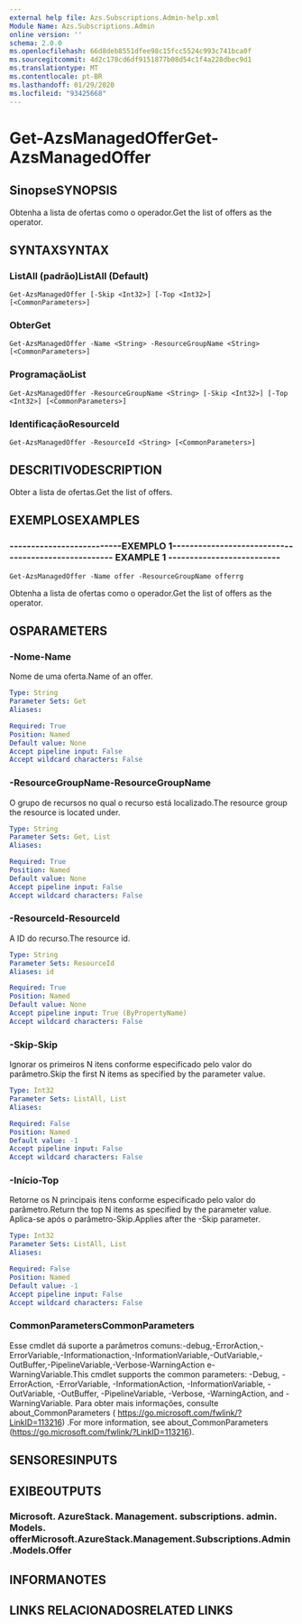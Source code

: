 ```yaml
---
external help file: Azs.Subscriptions.Admin-help.xml
Module Name: Azs.Subscriptions.Admin
online version: ''
schema: 2.0.0
ms.openlocfilehash: 66d8deb8551dfee98c15fcc5524c993c741bca0f
ms.sourcegitcommit: 4d2c178cd6df9151877b08d54c1f4a228dbec9d1
ms.translationtype: MT
ms.contentlocale: pt-BR
ms.lasthandoff: 01/29/2020
ms.locfileid: "93425668"
---
```

# <span data-ttu-id="3d742-101">Get-AzsManagedOffer</span><span class="sxs-lookup"><span data-stu-id="3d742-101">Get-AzsManagedOffer</span></span>

## <span data-ttu-id="3d742-102">Sinopse</span><span class="sxs-lookup"><span data-stu-id="3d742-102">SYNOPSIS</span></span>
<span data-ttu-id="3d742-103">Obtenha a lista de ofertas como o operador.</span><span class="sxs-lookup"><span data-stu-id="3d742-103">Get the list of offers as the operator.</span></span>

## <span data-ttu-id="3d742-104">SYNTAX</span><span class="sxs-lookup"><span data-stu-id="3d742-104">SYNTAX</span></span>

### <span data-ttu-id="3d742-105">ListAll (padrão)</span><span class="sxs-lookup"><span data-stu-id="3d742-105">ListAll (Default)</span></span>
```
Get-AzsManagedOffer [-Skip <Int32>] [-Top <Int32>] [<CommonParameters>]
```

### <span data-ttu-id="3d742-106">Obter</span><span class="sxs-lookup"><span data-stu-id="3d742-106">Get</span></span>
```
Get-AzsManagedOffer -Name <String> -ResourceGroupName <String> [<CommonParameters>]
```

### <span data-ttu-id="3d742-107">Programação</span><span class="sxs-lookup"><span data-stu-id="3d742-107">List</span></span>
```
Get-AzsManagedOffer -ResourceGroupName <String> [-Skip <Int32>] [-Top <Int32>] [<CommonParameters>]
```

### <span data-ttu-id="3d742-108">Identificação</span><span class="sxs-lookup"><span data-stu-id="3d742-108">ResourceId</span></span>
```
Get-AzsManagedOffer -ResourceId <String> [<CommonParameters>]
```

## <span data-ttu-id="3d742-109">DESCRITIVO</span><span class="sxs-lookup"><span data-stu-id="3d742-109">DESCRIPTION</span></span>
<span data-ttu-id="3d742-110">Obter a lista de ofertas.</span><span class="sxs-lookup"><span data-stu-id="3d742-110">Get the list of offers.</span></span>

## <span data-ttu-id="3d742-111">EXEMPLOS</span><span class="sxs-lookup"><span data-stu-id="3d742-111">EXAMPLES</span></span>

### <span data-ttu-id="3d742-112">--------------------------EXEMPLO 1--------------------------</span><span class="sxs-lookup"><span data-stu-id="3d742-112">-------------------------- EXAMPLE 1 --------------------------</span></span>
```
Get-AzsManagedOffer -Name offer -ResourceGroupName offerrg
```

<span data-ttu-id="3d742-113">Obtenha a lista de ofertas como o operador.</span><span class="sxs-lookup"><span data-stu-id="3d742-113">Get the list of offers as the operator.</span></span>

## <span data-ttu-id="3d742-114">OS</span><span class="sxs-lookup"><span data-stu-id="3d742-114">PARAMETERS</span></span>

### <span data-ttu-id="3d742-115">-Nome</span><span class="sxs-lookup"><span data-stu-id="3d742-115">-Name</span></span>
<span data-ttu-id="3d742-116">Nome de uma oferta.</span><span class="sxs-lookup"><span data-stu-id="3d742-116">Name of an offer.</span></span>

```yaml
Type: String
Parameter Sets: Get
Aliases:

Required: True
Position: Named
Default value: None
Accept pipeline input: False
Accept wildcard characters: False
```

### <span data-ttu-id="3d742-117">-ResourceGroupName</span><span class="sxs-lookup"><span data-stu-id="3d742-117">-ResourceGroupName</span></span>
<span data-ttu-id="3d742-118">O grupo de recursos no qual o recurso está localizado.</span><span class="sxs-lookup"><span data-stu-id="3d742-118">The resource group the resource is located under.</span></span>

```yaml
Type: String
Parameter Sets: Get, List
Aliases:

Required: True
Position: Named
Default value: None
Accept pipeline input: False
Accept wildcard characters: False
```

### <span data-ttu-id="3d742-119">-ResourceId</span><span class="sxs-lookup"><span data-stu-id="3d742-119">-ResourceId</span></span>
<span data-ttu-id="3d742-120">A ID do recurso.</span><span class="sxs-lookup"><span data-stu-id="3d742-120">The resource id.</span></span>

```yaml
Type: String
Parameter Sets: ResourceId
Aliases: id

Required: True
Position: Named
Default value: None
Accept pipeline input: True (ByPropertyName)
Accept wildcard characters: False
```

### <span data-ttu-id="3d742-121">-Skip</span><span class="sxs-lookup"><span data-stu-id="3d742-121">-Skip</span></span>
<span data-ttu-id="3d742-122">Ignorar os primeiros N itens conforme especificado pelo valor do parâmetro.</span><span class="sxs-lookup"><span data-stu-id="3d742-122">Skip the first N items as specified by the parameter value.</span></span>

```yaml
Type: Int32
Parameter Sets: ListAll, List
Aliases:

Required: False
Position: Named
Default value: -1
Accept pipeline input: False
Accept wildcard characters: False
```

### <span data-ttu-id="3d742-123">-Início</span><span class="sxs-lookup"><span data-stu-id="3d742-123">-Top</span></span>
<span data-ttu-id="3d742-124">Retorne os N principais itens conforme especificado pelo valor do parâmetro.</span><span class="sxs-lookup"><span data-stu-id="3d742-124">Return the top N items as specified by the parameter value.</span></span>
<span data-ttu-id="3d742-125">Aplica-se após o parâmetro-Skip.</span><span class="sxs-lookup"><span data-stu-id="3d742-125">Applies after the -Skip parameter.</span></span>

```yaml
Type: Int32
Parameter Sets: ListAll, List
Aliases:

Required: False
Position: Named
Default value: -1
Accept pipeline input: False
Accept wildcard characters: False
```

### <span data-ttu-id="3d742-126">CommonParameters</span><span class="sxs-lookup"><span data-stu-id="3d742-126">CommonParameters</span></span>
<span data-ttu-id="3d742-127">Esse cmdlet dá suporte a parâmetros comuns:-debug,-ErrorAction,-ErrorVariable,-Informationaction,-InformationVariable,-OutVariable,-OutBuffer,-PipelineVariable,-Verbose-WarningAction e-WarningVariable.</span><span class="sxs-lookup"><span data-stu-id="3d742-127">This cmdlet supports the common parameters: -Debug, -ErrorAction, -ErrorVariable, -InformationAction, -InformationVariable, -OutVariable, -OutBuffer, -PipelineVariable, -Verbose, -WarningAction, and -WarningVariable.</span></span> <span data-ttu-id="3d742-128">Para obter mais informações, consulte about_CommonParameters ( https://go.microsoft.com/fwlink/?LinkID=113216) .</span><span class="sxs-lookup"><span data-stu-id="3d742-128">For more information, see about_CommonParameters (https://go.microsoft.com/fwlink/?LinkID=113216).</span></span>

## <span data-ttu-id="3d742-129">SENSORES</span><span class="sxs-lookup"><span data-stu-id="3d742-129">INPUTS</span></span>

## <span data-ttu-id="3d742-130">EXIBE</span><span class="sxs-lookup"><span data-stu-id="3d742-130">OUTPUTS</span></span>

### <span data-ttu-id="3d742-131">Microsoft. AzureStack. Management. subscriptions. admin. Models. offer</span><span class="sxs-lookup"><span data-stu-id="3d742-131">Microsoft.AzureStack.Management.Subscriptions.Admin.Models.Offer</span></span>

## <span data-ttu-id="3d742-132">INFORMA</span><span class="sxs-lookup"><span data-stu-id="3d742-132">NOTES</span></span>

## <span data-ttu-id="3d742-133">LINKS RELACIONADOS</span><span class="sxs-lookup"><span data-stu-id="3d742-133">RELATED LINKS</span></span>

